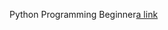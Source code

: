 Python Programming Beginner[a link](https://github.com/smzimran/dataquest-projects/tree/master/Python%20Programming%20-%20Beginner)
